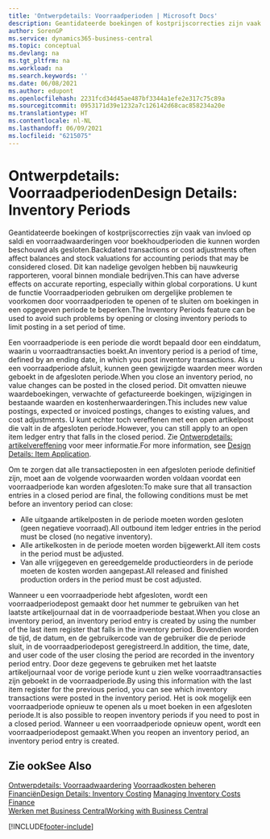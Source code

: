 ```yaml
---
title: 'Ontwerpdetails: Voorraadperioden | Microsoft Docs'
description: Geantidateerde boekingen of kostprijscorrecties zijn vaak van invloed op saldi en voorraadwaarderingen voor boekhoudperioden die kunnen worden beschouwd als gesloten. Dit kan nadelige gevolgen hebben bij nauwkeurig rapporteren, vooral binnen mondiale bedrijven. U kunt de functie Voorraadperioden gebruiken om dergelijke problemen te voorkomen door voorraadperioden te openen of te sluiten om boekingen in een opgegeven periode te beperken.
author: SorenGP
ms.service: dynamics365-business-central
ms.topic: conceptual
ms.devlang: na
ms.tgt_pltfrm: na
ms.workload: na
ms.search.keywords: ''
ms.date: 06/08/2021
ms.author: edupont
ms.openlocfilehash: 2231fcd34d45ae487bf3344a1efe2e317c75c89a
ms.sourcegitcommit: 0953171d39e1232a7c126142d68cac858234a20e
ms.translationtype: HT
ms.contentlocale: nl-NL
ms.lasthandoff: 06/09/2021
ms.locfileid: "6215075"
---
```

# <a name="design-details-inventory-periods"></a><span data-ttu-id="116df-105">Ontwerpdetails: Voorraadperioden</span><span class="sxs-lookup"><span data-stu-id="116df-105">Design Details: Inventory Periods</span></span>
<span data-ttu-id="116df-106">Geantidateerde boekingen of kostprijscorrecties zijn vaak van invloed op saldi en voorraadwaarderingen voor boekhoudperioden die kunnen worden beschouwd als gesloten.</span><span class="sxs-lookup"><span data-stu-id="116df-106">Backdated transactions or cost adjustments often affect balances and stock valuations for accounting periods that may be considered closed.</span></span> <span data-ttu-id="116df-107">Dit kan nadelige gevolgen hebben bij nauwkeurig rapporteren, vooral binnen mondiale bedrijven.</span><span class="sxs-lookup"><span data-stu-id="116df-107">This can have adverse effects on accurate reporting, especially within global corporations.</span></span> <span data-ttu-id="116df-108">U kunt de functie Voorraadperioden gebruiken om dergelijke problemen te voorkomen door voorraadperioden te openen of te sluiten om boekingen in een opgegeven periode te beperken.</span><span class="sxs-lookup"><span data-stu-id="116df-108">The Inventory Periods feature can be used to avoid such problems by opening or closing inventory periods to limit posting in a set period of time.</span></span>  

 <span data-ttu-id="116df-109">Een voorraadperiode is een periode die wordt bepaald door een einddatum, waarin u voorraadtransacties boekt.</span><span class="sxs-lookup"><span data-stu-id="116df-109">An inventory period is a period of time, defined by an ending date, in which you post inventory transactions.</span></span> <span data-ttu-id="116df-110">Als u een voorraadperiode afsluit, kunnen geen gewijzigde waarden meer worden geboekt in de afgesloten periode.</span><span class="sxs-lookup"><span data-stu-id="116df-110">When you close an inventory period, no value changes can be posted in the closed period.</span></span> <span data-ttu-id="116df-111">Dit omvatten nieuwe waardeboekingen, verwachte of gefactureerde boekingen, wijzigingen in bestaande waarden en kostenherwaarderingen.</span><span class="sxs-lookup"><span data-stu-id="116df-111">This includes new value postings, expected or invoiced postings, changes to existing values, and cost adjustments.</span></span> <span data-ttu-id="116df-112">U kunt echter toch vereffenen met een open artikelpost die valt in de afgesloten periode.</span><span class="sxs-lookup"><span data-stu-id="116df-112">However, you can still apply to an open item ledger entry that falls in the closed period.</span></span> <span data-ttu-id="116df-113">Zie [Ontwerpdetails: artikelvereffening](design-details-item-application.md) voor meer informatie.</span><span class="sxs-lookup"><span data-stu-id="116df-113">For more information, see [Design Details: Item Application](design-details-item-application.md).</span></span>  

 <span data-ttu-id="116df-114">Om te zorgen dat alle transactieposten in een afgesloten periode definitief zijn, moet aan de volgende voorwaarden worden voldaan voordat een voorraadperiode kan worden afgesloten:</span><span class="sxs-lookup"><span data-stu-id="116df-114">To make sure that all transaction entries in a closed period are final, the following conditions must be met before an inventory period can close:</span></span>  

-   <span data-ttu-id="116df-115">Alle uitgaande artikelposten in de periode moeten worden gesloten (geen negatieve voorraad).</span><span class="sxs-lookup"><span data-stu-id="116df-115">All outbound item ledger entries in the period must be closed (no negative inventory).</span></span>  
-   <span data-ttu-id="116df-116">Alle artikelkosten in de periode moeten worden bijgewerkt.</span><span class="sxs-lookup"><span data-stu-id="116df-116">All item costs in the period must be adjusted.</span></span>  
-   <span data-ttu-id="116df-117">Van alle vrijgegeven en gereedgemelde productieorders in de periode moeten de kosten worden aangepast.</span><span class="sxs-lookup"><span data-stu-id="116df-117">All released and finished production orders in the period must be cost adjusted.</span></span>  

 <span data-ttu-id="116df-118">Wanneer u een voorraadperiode hebt afgesloten, wordt een voorraadperiodepost gemaakt door het nummer te gebruiken van het laatste artikeljournaal dat in de voorraadperiode bestaat.</span><span class="sxs-lookup"><span data-stu-id="116df-118">When you close an inventory period, an inventory period entry is created by using the number of the last item register that falls in the inventory period.</span></span> <span data-ttu-id="116df-119">Bovendien worden de tijd, de datum, en de gebruikercode van de gebruiker die de periode sluit, in de voorraadperiodepost geregistreerd.</span><span class="sxs-lookup"><span data-stu-id="116df-119">In addition, the time, date, and user code of the user closing the period are recorded in the inventory period entry.</span></span> <span data-ttu-id="116df-120">Door deze gegevens te gebruiken met het laatste artikeljournaal voor de vorige periode kunt u zien welke voorraadtransacties zijn geboekt in de voorraadperiode.</span><span class="sxs-lookup"><span data-stu-id="116df-120">By using this information with the last item register for the previous period, you can see which inventory transactions were posted in the inventory period.</span></span> <span data-ttu-id="116df-121">Het is ook mogelijk een voorraadperiode opnieuw te openen als u moet boeken in een afgesloten periode.</span><span class="sxs-lookup"><span data-stu-id="116df-121">It is also possible to reopen inventory periods if you need to post in a closed period.</span></span> <span data-ttu-id="116df-122">Wanneer u een voorraadperiode opnieuw opent, wordt een voorraadperiodepost gemaakt.</span><span class="sxs-lookup"><span data-stu-id="116df-122">When you reopen an inventory period, an inventory period entry is created.</span></span>  

## <a name="see-also"></a><span data-ttu-id="116df-123">Zie ook</span><span class="sxs-lookup"><span data-stu-id="116df-123">See Also</span></span>  
 <span data-ttu-id="116df-124">[Ontwerpdetails: Voorraadwaardering](design-details-inventory-costing.md) [Voorraadkosten beheren](finance-manage-inventory-costs.md) [Financiën](finance.md)</span><span class="sxs-lookup"><span data-stu-id="116df-124">[Design Details: Inventory Costing](design-details-inventory-costing.md) [Managing Inventory Costs](finance-manage-inventory-costs.md) [Finance](finance.md)</span></span>  
 [<span data-ttu-id="116df-125">Werken met Business Central</span><span class="sxs-lookup"><span data-stu-id="116df-125">Working with Business Central</span></span>](ui-work-product.md)


[!INCLUDE[footer-include](includes/footer-banner.md)]
